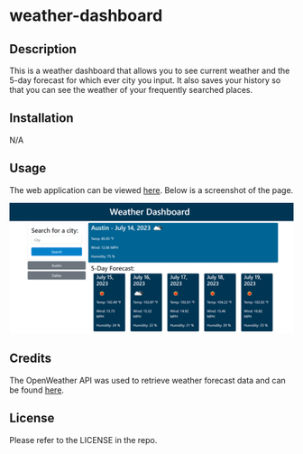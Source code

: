 # weather-dashboard

## Description

This is a weather dashboard that allows you to see current weather and the 5-day forecast for which ever city you input. It also saves your history so that you can see the weather of your frequently searched places. 

## Installation

N/A

## Usage

The web application can be viewed [here](https://savannah-shifflet.github.io/weather-dashboard/). Below is a screenshot of the page. 

![Screenshot of weather dashboard landing page](assets/images/screencapture-weather-dashboard.png)

## Credits

The OpenWeather API was used to retrieve weather forecast data and can be found [here](https://openweathermap.org/api).

## License

Please refer to the LICENSE in the repo.
